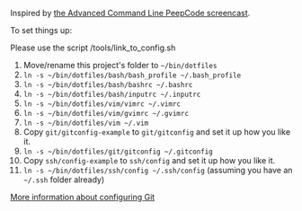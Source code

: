 Inspired by [the Advanced Command Line PeepCode screencast](https://peepcode.com/products/advanced-command-line).

To set things up:

Please use the script /tools/link_to_config.sh

1. Move/rename this project's folder to `~/bin/dotfiles`
1. `ln -s ~/bin/dotfiles/bash/bash_profile ~/.bash_profile`
1. `ln -s ~/bin/dotfiles/bash/bashrc ~/.bashrc`
1. `ln -s ~/bin/dotfiles/bash/inputrc ~/.inputrc`
1. `ln -s ~/bin/dotfiles/vim/vimrc ~/.vimrc`
1. `ln -s ~/bin/dotfiles/vim/gvimrc ~/.gvimrc`
1. `ln -s ~/bin/dotfiles/vim ~/.vim`
1. Copy `git/gitconfig-example` to `git/gitconfig` and set it up how you like it.
1. `ln -s ~/bin/dotfiles/git/gitconfig ~/.gitconfig`
1. Copy `ssh/config-example` to `ssh/config` and set it up how you like it.
1. `ln -s ~/bin/dotfiles/ssh/config ~/.ssh/config` (assuming you have an `~/.ssh` folder already)

[More information about configuring Git](http://solutions.treypiepmeier.com/2009/03/09/a-happy-git-environment-on-osx-leopard/)
